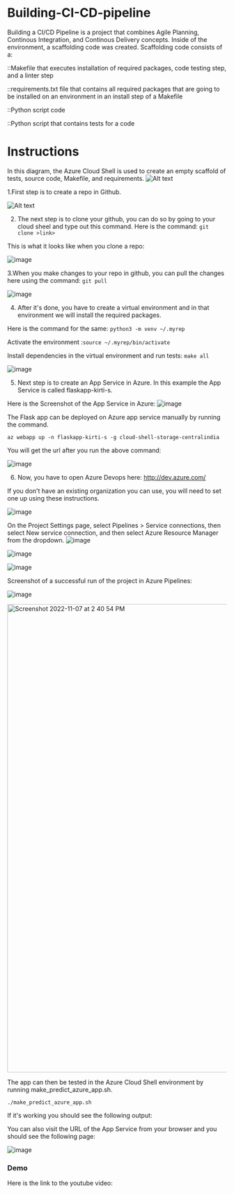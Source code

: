 # Building-CI-CD-pipeline


Building a CI/CD Pipeline is a project that combines Agile Planning, Continous Integration, and Continous Delivery concepts. 
 Inside of the environment, a scaffolding code was created. Scaffolding code consists of a:

::Makefile that executes installation of required packages, code testing step, and a linter step


::requirements.txt file that contains all required packages that are going to be installed on an environment in an install step of a Makefile


::Python script code


::Python script that contains tests for a code



# Instructions

In this diagram, the Azure Cloud Shell is used to create an empty scaffold of tests, source code, Makefile, and requirements. 
![Alt text](https://github.com/kirti0141/Building-CI-CD-pipeline/blob/Images/1.1.png?raw=true?raw=true "Title")


1.First step is to create a repo in Github. 


![Alt text](https://github.com/kirti0141/Building-CI-CD-pipeline/blob/Images/2.%20Created%20Github%20Repo.png?raw=true?raw=true "Title")

2. The next step is to clone your github, you can do so by going to your cloud sheel and type out this command.
Here is the command: ```git clone >link>```

This is what it looks like when you clone a repo:

![image](https://user-images.githubusercontent.com/117520465/200264915-4ce490b3-a81d-4a92-90df-a76d8467b771.png)

3.When you make changes to your repo in github, you can pull the changes here using the command: ```git pull```

![image](https://user-images.githubusercontent.com/117520465/200265441-8d8ce845-834a-474b-a131-e8dc87c294ca.png)

4. After it's done, you have to create a virtual environment and in that environment we will install the required packages.


Here is the command for the same: ```python3 -m venv ~/.myrep```

Activate the environment :```source ~/.myrep/bin/activate```

Install dependencies in the virtual environment and run tests: ```make all```


![image](https://user-images.githubusercontent.com/117520465/200265913-dea0c7ad-d9e7-4580-9a31-0da412d28c2e.png)

5. Next step is to create an App Service in Azure. In this example the App Service is called flaskapp-kirti-s. 

Here is the Screenshot of the App Service in Azure:
![image](https://user-images.githubusercontent.com/117520465/200272114-6b1d87a1-3f96-4aa0-85c7-163666f0094d.png)

The Flask app can be deployed on Azure app service manually by running the command.

```az webapp up -n flaskapp-kirti-s -g cloud-shell-storage-centralindia```

You will get the url after you run the above command:

![image](https://user-images.githubusercontent.com/117520465/200277740-19cadc36-07f2-413c-a9f1-22b2702c2e05.png)



6. Now, you have to open Azure Devops here: http://dev.azure.com/

If you don't have an existing organization you can use, you will need to set one up using these instructions.

![image](https://user-images.githubusercontent.com/117520465/200268257-dbdaddfc-02e0-488a-b192-6dec3bada93a.png)


On the Project Settings page, select Pipelines > Service connections, then select New service connection, and then select Azure Resource Manager from the dropdown.
![image](https://user-images.githubusercontent.com/117520465/200268463-1971005e-2e19-46b2-96ba-d28b692f4087.png)

![image](https://user-images.githubusercontent.com/117520465/200278587-28a48fb9-9274-435b-b3fe-70c8d7be68ba.png)

![image](https://user-images.githubusercontent.com/117520465/200278985-a9a270f6-f185-412d-a4c0-62a3d37a6ae1.png)





Screenshot of a successful run of the project in Azure Pipelines:

![image](https://user-images.githubusercontent.com/117520465/200280333-aa6140a4-7b08-4f56-8fd9-10d9481eb423.png)


<img width="1073" alt="Screenshot 2022-11-07 at 2 40 54 PM" src="https://user-images.githubusercontent.com/117520465/200271642-f3b5d794-a4e2-4051-81d3-ba015e3b580e.png">

 The app can then be tested in the Azure Cloud Shell environment by running make_predict_azure_app.sh.

```./make_predict_azure_app.sh ```

If it's working you should see the following output:

You can also visit the URL of the App Service from your browser and you should see the following page:


![image](https://user-images.githubusercontent.com/117520465/200273724-29caf6cc-1ebb-45bd-b55f-37d30791cf17.png)

<h3> Demo </h3>

Here is the link to the youtube video:
